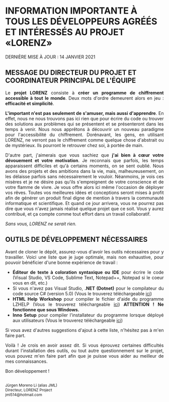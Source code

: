 # INFORMATION IMPORTANTE À TOUS LES DÉVELOPPEURS AGRÉÉS ET INTÉRESSÉS AU PROJET «LORENZ»

DERNIÈRE MISE À JOUR : 14 JANVIER 2021

## MESSAGE DU DIRECTEUR DU PROJET ET COORDINATEUR PRINCIPAL DE L'ÉQUIPE

<div style="text-align: justify; text-justify: inter-word;">

Le **projet LORENZ** consiste à **créer un programme de chiffrement accessible à tout le monde**.
Deux mots d'ordre demeurent alors en jeu : **efficacité et simplicité**.

**L'important n'est pas seulement de s'amuser, mais aussi d'apprendre**. En effet, nous ne nous trouvons pas ici rien que pour écrire du code ou trouver des solutions aux problèmes qui se présentent et se présenteront dans les temps à venir. Nous nous apprêtons à découvrir un nouveau paradigme pour l'accessibilité du chiffrement. Dorénavant, les gens, en utilisant LORENZ, ne verront pas le chiffrement comme quelque chose d'abstrait ou de mystérieux. Ils pourront le retrouver chez soi, à portée de main.

D'autre part, j'aimerais que vous sachiez que **j'ai bien à cœur votre dévouement et votre motivation**. Je reconnais que parfois, les temps apparaissent difficiles et qu'à certains moments, on se sent oublié. Nous avons des projets et des ambitions dans la vie, mais, malheureusement, on les délaisse parfois sans nécessairement le vouloir. Néanmoins, je vois ces misères et je ne désire pas qu'ils s'empreignent de votre conscience et de votre flamme de vivre. Je vous offre alors ici même l'occasion de déployer vos rêves. Toutes vos meilleures idées et conceptions seront mises à profit afin de générer un produit final digne de mention à travers la communauté informatique et scientifique. Et quand ce jour arrivera, vous ne pourrez pas dire que vous n'avez jamais réalisé quelque projet que ce soit. Vous y aurez contribué, et ça compte comme tout effort dans un travail collaboratif.

*Sans vous, LORENZ ne serait rien.*

</div>

## OUTILS DE DÉVELOPPEMENT NÉCESSAIRES

<div style="text-align: justify; text-justify: inter-word;">

Avant de cloner le dépôt, assurez-vous d'avoir les outils nécessaires pour y travailler.
Voici une liste que je juge optimale, mais non exhaustive, pour pouvoir bénéficier d'une bonne expérience de travail :

- **Éditeur de texte à coloration syntaxique ou IDE** pour écrire le code
  (Visual Studio, VS Code, Sublime Text, Notepad++, Notepad si le coeur vous en dit, etc.)
- Si vous n'avez pas Visual Studio, **.NET (Dotnet)** pour le compilateur du code source C# (version 5.0)
  (Vous le trouverez téléchargeable [ici](https://dotnet.microsoft.com/download))
- **HTML Help Workshop** pour compiler le fichier d'aide du programme LZHELP
  (Vous le trouverez téléchargeable [ici](http://web.archive.org/web/20160201063255/http://download.microsoft.com/download/0/A/9/0A939EF6-E31C-430F-A3DF-DFAE7960D564/htmlhelp.exe))
  **ATTENTION ! Ne fonctionne que sous Windows.**
- **Inno Setup** pour compiler l'installateur du programme lorsque déployé aux utilisateurs
  (Vous le trouverez téléchargeable [ici](https://jrsoftware.org/isdl.php))

Si vous avez d'autres suggestions d'ajout à cette liste, n'hésitez pas à m'en faire part.

Voilà ! Je crois en avoir assez dit.
Si vous éprouvez certaines difficultés durant l'installation des outils, ou tout autre questionnement sur le projet, vous pouvez m'en faire part afin que je puisse vous aider au meilleur de mes connaissances.

Bon développement !

</div>

<p style="font-size:12px">
 <br />Jürgen Moreno Li (alias JML)
 <br />Directeur, LORENZ Project
 <br />jml514@hotmail.com
</p>
